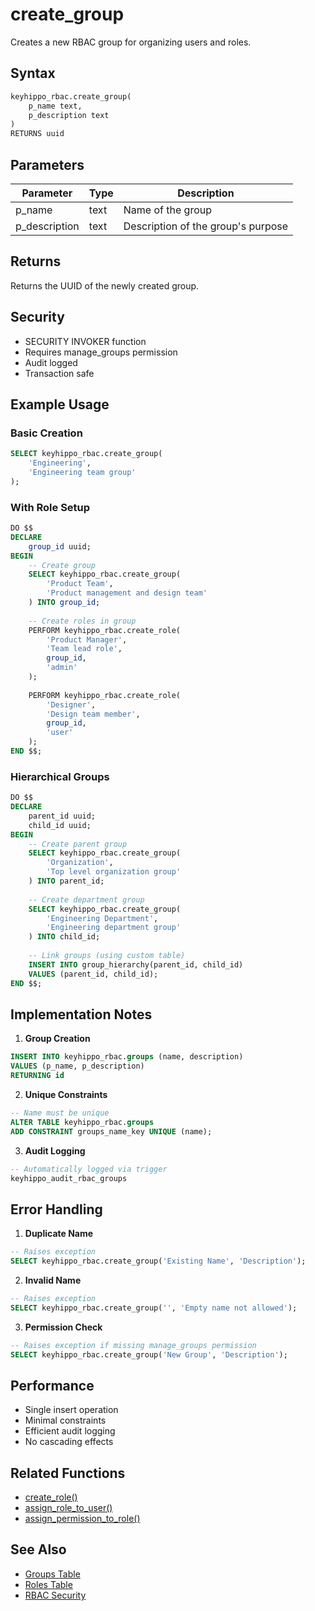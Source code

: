 # create_group

Creates a new RBAC group for organizing users and roles.

## Syntax

```sql
keyhippo_rbac.create_group(
    p_name text,
    p_description text
)
RETURNS uuid
```

## Parameters

| Parameter | Type | Description |
|-----------|------|-------------|
| p_name | text | Name of the group |
| p_description | text | Description of the group's purpose |

## Returns

Returns the UUID of the newly created group.

## Security

- SECURITY INVOKER function
- Requires manage_groups permission
- Audit logged
- Transaction safe

## Example Usage

### Basic Creation
```sql
SELECT keyhippo_rbac.create_group(
    'Engineering',
    'Engineering team group'
);
```

### With Role Setup
```sql
DO $$
DECLARE
    group_id uuid;
BEGIN
    -- Create group
    SELECT keyhippo_rbac.create_group(
        'Product Team',
        'Product management and design team'
    ) INTO group_id;
    
    -- Create roles in group
    PERFORM keyhippo_rbac.create_role(
        'Product Manager',
        'Team lead role',
        group_id,
        'admin'
    );
    
    PERFORM keyhippo_rbac.create_role(
        'Designer',
        'Design team member',
        group_id,
        'user'
    );
END $$;
```

### Hierarchical Groups
```sql
DO $$
DECLARE
    parent_id uuid;
    child_id uuid;
BEGIN
    -- Create parent group
    SELECT keyhippo_rbac.create_group(
        'Organization',
        'Top level organization group'
    ) INTO parent_id;
    
    -- Create department group
    SELECT keyhippo_rbac.create_group(
        'Engineering Department',
        'Engineering department group'
    ) INTO child_id;
    
    -- Link groups (using custom table)
    INSERT INTO group_hierarchy(parent_id, child_id)
    VALUES (parent_id, child_id);
END $$;
```

## Implementation Notes

1. **Group Creation**
```sql
INSERT INTO keyhippo_rbac.groups (name, description)
VALUES (p_name, p_description)
RETURNING id
```

2. **Unique Constraints**
```sql
-- Name must be unique
ALTER TABLE keyhippo_rbac.groups
ADD CONSTRAINT groups_name_key UNIQUE (name);
```

3. **Audit Logging**
```sql
-- Automatically logged via trigger
keyhippo_audit_rbac_groups
```

## Error Handling

1. **Duplicate Name**
```sql
-- Raises exception
SELECT keyhippo_rbac.create_group('Existing Name', 'Description');
```

2. **Invalid Name**
```sql
-- Raises exception
SELECT keyhippo_rbac.create_group('', 'Empty name not allowed');
```

3. **Permission Check**
```sql
-- Raises exception if missing manage_groups permission
SELECT keyhippo_rbac.create_group('New Group', 'Description');
```

## Performance

- Single insert operation
- Minimal constraints
- Efficient audit logging
- No cascading effects

## Related Functions

- [create_role()](create_role.md)
- [assign_role_to_user()](assign_role_to_user.md)
- [assign_permission_to_role()](assign_permission_to_role.md)

## See Also

- [Groups Table](../tables/groups.md)
- [Roles Table](../tables/roles.md)
- [RBAC Security](../security/rls_policies.md)